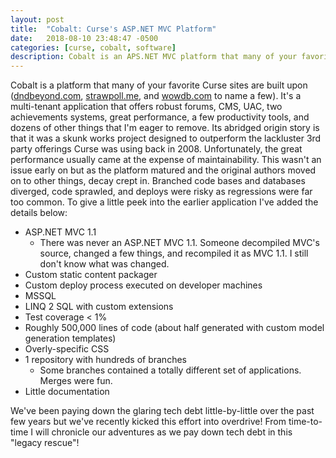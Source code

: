 ```yaml
---
layout: post
title:  "Cobalt: Curse's ASP.NET MVC Platform"
date:   2018-08-10 23:48:47 -0500
categories: [curse, cobalt, software]
description: Cobalt is an APS.NET MVC platform that many of your favorite sites are built upon. I'm going to chronicle my adventures as we pay down its tech debt.
---
```


Cobalt is a platform that many of your favorite Curse sites are built upon ([dndbeyond.com](https://www.dndbeyond.com), [strawpoll.me](https://www.strawpoll.me), and [wowdb.com](https://www.wowdb.com) to name a few). It's a multi-tenant application that offers robust forums, CMS, UAC, two achievements systems, great performance, a few productivity tools, and dozens of other things that I'm eager to remove. Its abridged origin story is that it was a skunk works project designed to outperform the lackluster 3rd party offerings Curse was using back in 2008. Unfortunately, the great performance usually came at the expense of maintainability. This wasn't an issue early on but as the platform matured and the original authors moved on to other things, decay crept in. Branched code bases and databases diverged, code sprawled, and deploys were risky as regressions were far too common. To give a little peek into the earlier application I've added the details below:

* ASP.NET MVC 1.1
    * There was never an ASP.NET MVC 1.1. Someone decompiled MVC's source, changed a few things, and recompiled it as MVC 1.1. I still don't know what was changed.
* Custom static content packager
* Custom deploy process executed on developer machines
* MSSQL
* LINQ 2 SQL with custom extensions
* Test coverage < 1%
* Roughly 500,000 lines of code (about half generated with custom model generation templates)
* Overly-specific CSS
* 1 repository with hundreds of branches
    * Some branches contained a totally different set of applications. Merges were fun.
* Little documentation

We've been paying down the glaring tech debt little-by-little over the past few years but we've recently kicked this effort into overdrive! From time-to-time I will chronicle our adventures as we pay down tech debt in this "legacy rescue"!

